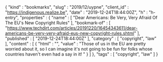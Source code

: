 {
  "kind" : "bookmarks",
  "slug" : "2019/12/uypne",
  "client_id" : "https://indigenous.realize.be",
  "date" : "2019-12-24T18:44:00Z",
  "h" : "h-entry",
  "properties" : {
    "name" : [ "Dear Americans: Be Very, Very Afraid Of The EU's New Copyright Rules" ],
    "bookmark-of" : [ "https://www.techdirt.com/articles/20191220/16454343611/dear-americans-be-very-very-afraid-eus-new-copyright-rules.shtml" ],
    "published" : [ "2019-12-24T18:44:00Z" ],
    "category" : [ "copyright", "law" ],
    "content" : [ {
      "html" : "",
      "value" : "Those of us in the EU are pretty worried about it, so I can imagine it's not going to be fun for folks whose countries haven't even had a say in it! "
    } ]
  },
  "tags" : [ "copyright", "law" ]
}
